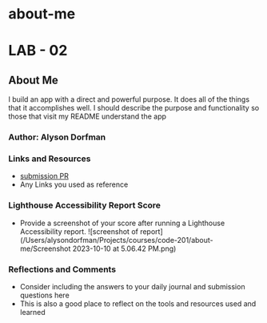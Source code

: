 # about-me

# LAB - 02

## About Me

I build an app with a direct and powerful purpose. It does all of the things that it accomplishes well. I should describe the purpose and functionality so those that visit my README understand the app

### Author: Alyson Dorfman

### Links and Resources

* [submission PR](http://xyz.com)
* Any Links you used as reference

### Lighthouse Accessibility Report Score

* Provide a screenshot of your score after running a Lighthouse Accessibility report.
![screenshot of report](/Users/alysondorfman/Projects/courses/code-201/about-me/Screenshot 2023-10-10 at 5.06.42 PM.png)

### Reflections and Comments

* Consider including the answers to your daily journal and submission questions here
* This is also a good place to reflect on the tools and resources used and learned